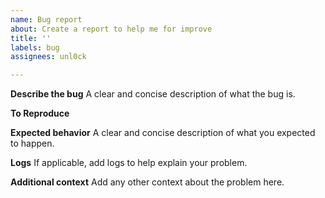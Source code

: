 ```yaml
---
name: Bug report
about: Create a report to help me for improve
title: ''
labels: bug
assignees: unl0ck

---
```


**Describe the bug**
A clear and concise description of what the bug is.

**To Reproduce**


**Expected behavior**
A clear and concise description of what you expected to happen.

**Logs**
If applicable, add logs to help explain your problem.

**Additional context**
Add any other context about the problem here.
